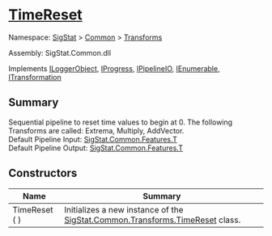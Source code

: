 # [TimeReset](./TimeReset.md)

Namespace: [SigStat]() > [Common](./../README.md) > [Transforms](./README.md)

Assembly: SigStat.Common.dll

Implements [ILoggerObject](./../ILoggerObject.md), [IProgress](./../Helpers/IProgress.md), [IPipelineIO](./../Pipeline/IPipelineIO.md), [IEnumerable](https://docs.microsoft.com/en-us/dotnet/api/System.Collections.IEnumerable), [ITransformation](./../ITransformation.md)

## Summary
Sequential pipeline to reset time values to begin at 0.  The following Transforms are called: Extrema, Multiply, AddVector.  <br>Default Pipeline Input: [SigStat.Common.Features.T]()<br>Default Pipeline Output: [SigStat.Common.Features.T]()

## Constructors

| Name | Summary | 
| --- | --- | 
| TimeReset (  ) | Initializes a new instance of the [SigStat.Common.Transforms.TimeReset](./../Transforms/TimeReset.md) class. | 


